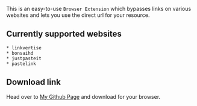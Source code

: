 This is an easy-to-use `Browser Extension` which bypasses links on various websites and lets you use the direct url for your resource.

## Currently supported websites

    * linkvertise
    * bonsaihd
    * justpasteit
    * pastelink

## Download link

Head over to [My Github Page](https://amitsingh-007.github.io/bypass-links/) and download for your browser.
